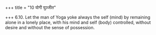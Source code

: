 +++
title = "10 योगी युञ्जीत"

+++
6.10. Let the man of Yoga yoke always the self (mind) by remaining alone
in a lonely place, with his mind and self (body) controlled, without
desire and without the sense of possession.
